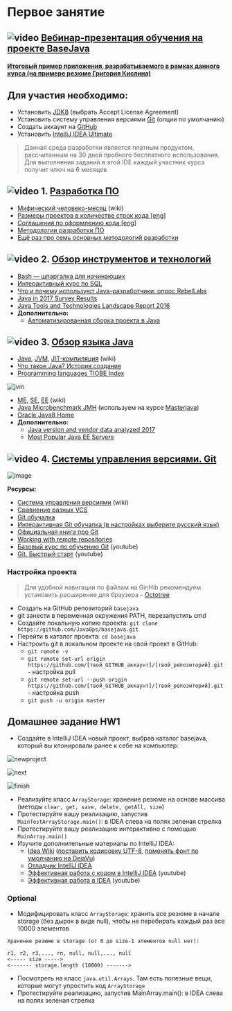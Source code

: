 # Первое занятие

## ![video](https://cloud.githubusercontent.com/assets/13649199/13672715/06dbc6ce-e6e7-11e5-81a9-04fbddb9e488.png) [Вебинар-презентация обучения на проекте BaseJava](https://drive.google.com/file/d/0B_4NpoQW1xfpNzdqT2hOcUJ6TGs)
#### [Итоговый пример приложения, разрабатываемого в рамках данного курса (на примере резюме Григория Кислина)](https://javawebinar.github.io/)

## Для участия необходимо:
-  Установить [JDK8](http://www.oracle.com/technetwork/java/javase/downloads/jdk8-downloads-2133151.html) (выбрать Accept License Agreement)
-  Установить систему управления версиями [Git](http://git-scm.com/downloads) (опции по умолчанию)
-  Создать аккаунт на [GitHub](https://github.com/)
-  Установить [IntelliJ IDEA Ultimate](http://www.jetbrains.com/idea/download/index.html)
> Данная среда разработки является платным продуктом, рассчитанным на 30 дней пробного бесплатного использования. Для выполнения заданий в этой IDE каждый участник курса получит ключ на 6 месяцев


## ![video](https://cloud.githubusercontent.com/assets/13649199/13672715/06dbc6ce-e6e7-11e5-81a9-04fbddb9e488.png) 1. [Разработка ПО](https://drive.google.com/open?id=0B_4NpoQW1xfpVjZUTEpvVUN1TTA)
- [Мифический человеко-месяц](https://ru.wikipedia.org/wiki/Мифический_человеко-месяц) (wiki)
- [Размеры проектов в количестве строк кода [eng]](https://medium.freecodecamp.com/the-biggest-codebases-in-history-a128bb3eea73)
- [Соглашения по оформлению кода [eng]](https://google.github.io/styleguide/javaguide.html)
- [Методологии разработки ПО](https://dou.ua/forums/topic/14015/)
- [Ещё раз про семь основных методологий разработки](https://habrahabr.ru/company/edison/blog/269789/)

## ![video](https://cloud.githubusercontent.com/assets/13649199/13672715/06dbc6ce-e6e7-11e5-81a9-04fbddb9e488.png) 2. [Обзор инструментов и технологий](https://drive.google.com/file/d/0B_4NpoQW1xfpTXJYU2xZbjN2d2M)
- [Bash — шпаргалка для начинающих](https://tproger.ru/translations/bash-cheatsheet)
- [Интерактивный курс по SQL](http://www.sql-ex.ru/)
- [Что и почему используют Java-разработчики: опрос RebelLabs](https://jug.ru/2017/12/rebellabs-report/)
- [Java in 2017 Survey Results](http://www.baeldung.com/java-in-2017)
- [Java Tools and Technologies Landscape Report 2016](https://zeroturnaround.com/rebellabs/java-tools-and-technologies-landscape-2016/)
- **Дополнительно:**
   - [Автоматизированная сборка проекта в Java](http://spring-projects.ru/guides/maven/)

## ![video](https://cloud.githubusercontent.com/assets/13649199/13672715/06dbc6ce-e6e7-11e5-81a9-04fbddb9e488.png) 3. [Обзор языка Java](https://drive.google.com/open?id=0B_4NpoQW1xfpTU5SSElhUjlGNnc)
- [Java](http://ru.wikipedia.org/wiki/Java), [JVM](http://ru.wikipedia.org/wiki/Виртуальная_машина_Java), [JIT-компиляция](http://ru.wikipedia.org/wiki/JIT) (wiki)
- [Что такое Java? История создания](http://www.intuit.ru/studies/courses/16/16/lecture/27105)
- [Programming languages TIOBE Index](http://www.tiobe.com/index.php/content/paperinfo/tpci/index.html)

![jvm](https://cloud.githubusercontent.com/assets/18701152/15219296/e6c67e86-186b-11e6-986f-651a87deec6c.png)

- [ME](http://ru.wikipedia.org/wiki/Java_Platform,_Micro_Edition), [SE](https://ru.wikipedia.org/wiki/Java_Platform,_Standard_Edition), [EE](http://ru.wikipedia.org/wiki/Java_Platform,_Enterprise_Edition) (wiki)
- [Java Microbenchmark JMH](http://openjdk.java.net/projects/code-tools/jmh/) (используем на курсе [Masterjava](https://github.com/JavaWebinar/masterjava#2410-Занятие-2))
- [Oracle Java8 Home](http://docs.oracle.com/javase/8/docs/index.html)
- **Дополнительно:**
   - [Java version and vendor data analyzed 2017](https://plumbr.io/blog/java/java-version-and-vendor-data-analyzed-2017-edition)
   - [Most Popular Java EE Servers](https://plumbr.io/blog/java/most-popular-java-application-servers-2017-edition)

## ![video](https://cloud.githubusercontent.com/assets/13649199/13672715/06dbc6ce-e6e7-11e5-81a9-04fbddb9e488.png) 4. [Системы управления версиями. Git](https://drive.google.com/file/d/0B9Ye2auQ_NsFSUNrdVc0bDZuX2s)

![image](https://cloud.githubusercontent.com/assets/18701152/15219746/9295a2fe-186d-11e6-876b-c61cc9be71e4.png)

**Ресурсы:**
  - [Система управления версиями](https://ru.wikipedia.org/wiki/Система_управления_версиями) (wiki)
  - [Сравнение разных VCS](https://biz30.timedoctor.com/ru/cистема-контроля-версий/)
  - [Git обучалка](https://githowto.com/ru)
  - [Интерактивная Git обучалка (в настройках выберите русский язык)](http://learngitbranching.js.org)
  - [Официальная книга про Git](https://git-scm.com/book/ru/v2)
  - [Working with remote repositories](https://illustrated-git.readthedocs.org/en/latest/#working-with-remote-repositories)
  - [Базовый курс по обучению Git](https://www.youtube.com/playlist?list=PLIU76b8Cjem5B3sufBJ_KFTpKkMEvaTQR) (youtube)
  - [Git. Быстрый старт](https://www.youtube.com/watch?v=4-NX17Ip-xQ&list=PLmRNNqEA7JoM77hOJkPrLOfJQGizCLR3P) (youtube)
  
### Настройка проекта
> Для удобной навигации по файлам на GinHib рекомендуем установить расширение для браузера - [Octotree](https://habrahabr.ru/post/223527/)
- Создать на GitHub репозиторий `basejava`
- git занести в переменная окружения PATH, перезапустить cmd
- Создайте локальную копию проекта: `git clone https://github.com/JavaOps/basejava.git`
- Перейти в каталог проекта: `cd basejava`
- Настроить git в локальном проекте на свой проект в GitHub:
  - `git remote -v`
  - `git remote set-url origin https://github.com/[твой_GITHUB_аккаунт]/[твой_репозиторий].git` - настройка pull
  - `git remote set-url --push origin https://github.com/[твой_GITHUB_аккаунт]/[твой_репозиторий].git` - настройка push
  - `git push -u origin master`

## Домашнее задание HW1
- Создайте в IntelliJ IDEA новый проект, выбрав каталог basejava, который вы клонировали ранее к себе на компьютер:

![newproject](https://user-images.githubusercontent.com/13649199/27245917-c66f0b5a-52f6-11e7-98dc-f88d0198b5c4.png)

![next](https://user-images.githubusercontent.com/13649199/27245921-c88b4570-52f6-11e7-83a3-e52627468be7.png)

![finish](https://user-images.githubusercontent.com/13649199/27245924-cab3618e-52f6-11e7-9655-4293149b4126.png)

- Реализуйте класс `ArrayStorage`: хранение резюме на основе массива (методы `clear, get, save, delete, getAll, size`)
- Протестируйте вашу реализацию, запустив `MainTestArrayStorage.main()`: в IDEA слева на полях зеленая стрелка
- Протестируйте вашу реализацию интерактивно с помощью `MainArray.main()`
- Изучите дополнительные материалы по IntelliJ IDEA:
  - [Idea Wiki](https://github.com/JavaOPs/topjava/wiki/IDEA) ([поставить кодировку UTF-8](https://github.com/JavaOPs/topjava/wiki/IDEA#Поставить-кодировку-utf-8), [поменять фонт по умолчанию на DejaVu](https://github.com/JavaOPs/topjava/wiki/IDEA#Поменять-фонт-по-умолчанию-dejavu))
  - [Отладчик IntelliJ IDEA](http://learn.javajoy.net/debug-intellij-idea)
  - [Эффективная работа с кодом в IntelliJ IDEA](https://www.youtube.com/watch?v=tpv5n2jWHlw) (youtube)
  - [Эффективная работа в IDEA](https://www.youtube.com/watch?v=_rj7dx6c5R8) (youtube)

### Optional
- Модифицировать класс `ArrayStorage`: хранить все резюме в начале storage (без дырок в виде null), чтобы не перебирать каждый раз все 10000 элементов
```
Хранение резюме в storage (от 0 до size-1 элементов null нет):

r1, r2, r3,..., rn, null, null,..., null
<----- size ----->
<------- storage.length (10000) ------->
```
- Посмотреть на класс `java.util.Arrays`. Там есть полезные вещи, которые могут упростить код `ArrayStorage`
- Протестируйте реализацию, запустив MainArray.main(): в IDEA слева на полях зеленая стрелка
